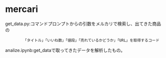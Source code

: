 # mercari

get_data.py:コマンドプロンプトからの引数をメルカリで検索し、出てきた商品の
            
            「タイトル」「いいね数」「値段」「売れているかどうか」「URL」を取得するコード
            
analize.ipynb:get_dataで取ってきたデータを解析したもの。

